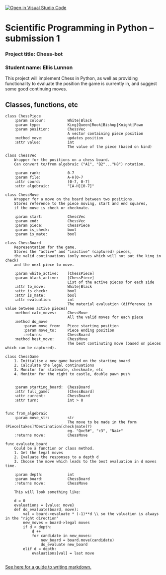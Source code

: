 [![Open in Visual Studio Code](https://classroom.github.com/assets/open-in-vscode-f059dc9a6f8d3a56e377f745f24479a46679e63a5d9fe6f495e02850cd0d8118.svg)](https://classroom.github.com/online_ide?assignment_repo_id=6124259&assignment_repo_type=AssignmentRepo)
# Scientific Programming in Python – submission 1

### Project title: Chess-bot

### Student name: Ellis Lunnon
  
This project will implement Chess in Python, as well as providing functionality to evaluate the position the game is currently in, and suggest some good continuing moves.

## Classes, functions, etc
```
class ChessPiece
	:param colour: 			White|Black
	:param type: 			King|Queen|Rook|Bishop|Knight|Pawn
	:param position: 		ChessVec
							A vector containing piece position
	:method move: 			updates position
	:attr value: 			int
							The value of the piece (based on kind)

class ChessVec
	Wrapper for the positions on a chess board.
	Can convert to/from algebraic ("A1", "B2"..."H8") notation.

	:param rank: 			0-7
	:param file: 			A-H|0-7
	:attr coord: 			[0-7, 0-7]
	:attr algebraic: 		"[A-H][0-7]"

class ChessMove
	Wrapper for a move on the board between two positions.
	Stores reference to the piece moving, start and end squares,
	if the move is check or checkmate.

	:param start: 			ChessVec
	:param end: 			ChessVec
	:param piece: 			ChessPiece
	:param is_check: 		bool
	:param is_mate: 		bool

class ChessBoard
	Representation for the game.
	Stores the "active" and "inactive" (captured) pieces,
	the valid continuations (only moves which will not put the king in check)
	and the next piece to move.

	:param white_active:	[ChessPiece]
	:param black_active:	[ChessPiece]
							List of the active pieces for each side
	:attr to_move: 			White|Black
	:attr is_check: 		bool
	:attr is_mate: 			bool
	:attr evaluation: 		int
							The material evaluation (difference in value between active pieces)
	:method calc_moves: 	ChessMove
							All the valid moves for each piece
	:method do_move
		:param move_from: 	Piece starting position
		:param move_to: 	Piece ending position
		:returns: 			ChessBoard
	:method best_move: 		ChessMove
							The best continuting move (based on pieces which can be captured).

class ChessGame
	1. Initialise a new game based on the starting board
	2. Calculate the legal continuations
	3. Monitor for stalemate, checkmate, etc
	4. Monitor for the right to castle, double pawn push
		

	:param starting_board: 	ChessBoard
	:attr full_game: 		[ChessBoard]
	:attr current: 			ChessBoard
	:attr turn: 			int > 0


func from_algebraic
	:param move_str: 		str
							The move to be made in the form (Piece[takes]?Destination[check|mate]?)
							eg. "Qxc5#", "c3", "Na4+"
	:returns move: 			ChessMove

func evaluate_board
	Could be a function or class method.
	1. Get the legal moves
	2. Evaluate the responses to a depth d
	3. Choose the move which leads to the best evaluation in d moves time.

	:param depth: 			int
	:param board: 			ChessBoard
	:returns move: 			ChessMove

	This will look something like:

	d = 0
	evaluations = {value: move}
	def do_evaluate(board, move):
		val = board->evaluate * (-1)**d \\ so the valuation is always in the "right direction"
		new_moves = board->legal moves
		if d < depth:
			d ++
			for candidate in new_moves:
				new_board = board.move(candidate)
				do_evaluate new_board
		elif d = depth:
			evaluations[val] = last move


```

[See here for a guide to writing markdown.](https://guides.github.com/features/mastering-markdown/)
